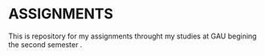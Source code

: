 # ASSIGNMENTS
This is repository for my assignments throught my studies at GAU begining the second semester .